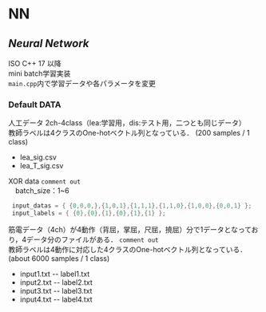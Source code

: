 # NN

## ***Neural Network***

ISO C++ 17 以降  
mini batch学習実装  
`main.cpp`内で学習データや各パラメータを変更

### Default DATA

人工データ 2ch-4class（lea:学習用，dis:テスト用，二つとも同じデータ）  
教師ラベルは4クラスのOne-hotベクトル列となっている．
(200 samples / 1 class)

- lea_sig.csv
- lea_T_sig.csv

XOR data `comment out`  
　batch_size：1~6

```cpp
 input_datas = { {0,0,0,},{1,0,1},{1,1,1},{1,1,0},{1,0,0},{0,0,1} };
 input_labels = { {0},{0},{1},{0},{1},{1} };
```

筋電データ（4ch）が4動作（背屈，掌屈，尺屈，撓屈）分で1データとなっており，4データ分のファイルがある．  `comment out`  
教師ラベルは4動作に対応した4クラスのOne-hotベクトル列となっている．  
(about 6000 samples / 1 class)
- input1.txt
  -- label1.txt
- input2.txt
  -- label2.txt
- input3.txt
  -- label3.txt
- input4.txt
  -- label4.txt